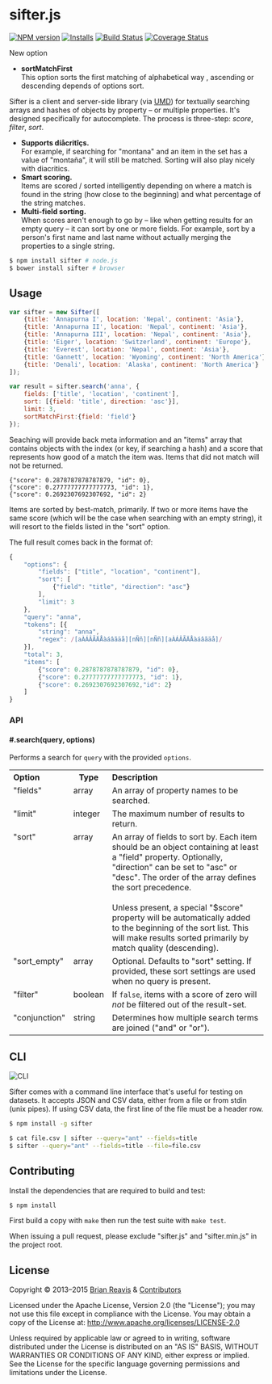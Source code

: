 # sifter.js
[![NPM version](http://img.shields.io/npm/v/sifter.svg?style=flat)](https://www.npmjs.org/package/sifter)
[![Installs](http://img.shields.io/npm/dm/sifter.svg?style=flat)](https://www.npmjs.org/package/sifter)
[![Build Status](http://img.shields.io/travis/brianreavis/sifter.js/master.svg?style=flat)](https://travis-ci.org/brianreavis/sifter.js)
[![Coverage Status](http://img.shields.io/coveralls/brianreavis/sifter.js/master.svg?style=flat)](https://coveralls.io/r/brianreavis/sifter.js)

New option

* **sortMatchFirst**<br>This option sorts the first matching of alphabetical way , ascending or descending depends of options sort.

Sifter is a client and server-side library (via [UMD](https://github.com/umdjs/umd)) for textually searching arrays and hashes of objects by property – or multiple properties. It's designed specifically for autocomplete. The process is three-step: *score*, *filter*, *sort*.

* **Supports díåcritîçs.**<br>For example, if searching for "montana" and an item in the set has a value of "montaña", it will still be matched. Sorting will also play nicely with diacritics.
* **Smart scoring.**<br>Items are scored / sorted intelligently depending on where a match is found in the string (how close to the beginning) and what percentage of the string matches.
* **Multi-field sorting.**<br>When scores aren't enough to go by – like when getting results for an empty query – it can sort by one or more fields. For example, sort by a person's first name and last name without actually merging the properties to a single string.

```sh
$ npm install sifter # node.js
$ bower install sifter # browser
```

## Usage

```js
var sifter = new Sifter([
	{title: 'Annapurna I', location: 'Nepal', continent: 'Asia'},
	{title: 'Annapurna II', location: 'Nepal', continent: 'Asia'},
	{title: 'Annapurna III', location: 'Nepal', continent: 'Asia'},
	{title: 'Eiger', location: 'Switzerland', continent: 'Europe'},
	{title: 'Everest', location: 'Nepal', continent: 'Asia'},
	{title: 'Gannett', location: 'Wyoming', continent: 'North America'},
	{title: 'Denali', location: 'Alaska', continent: 'North America'}
]);

var result = sifter.search('anna', {
	fields: ['title', 'location', 'continent'],
	sort: [{field: 'title', direction: 'asc'}],
	limit: 3,
	sortMatchFirst:{field: 'field'}
});
```


Seaching will provide back meta information and an "items" array that contains objects with the index (or key, if searching a hash) and a score that represents how good of a match the item was. Items that did not match will not be returned.

```
{"score": 0.2878787878787879, "id": 0},
{"score": 0.27777777777777773, "id": 1},
{"score": 0.2692307692307692, "id": 2}
```

Items are sorted by best-match, primarily. If two or more items have the same score (which will be the case when searching with an empty string), it will resort to the fields listed in the "sort" option.

The full result comes back in the format of:

```js
{
	"options": {
		"fields": ["title", "location", "continent"],
		"sort": [
			{"field": "title", "direction": "asc"}
		],
		"limit": 3
	},
	"query": "anna",
	"tokens": [{
		"string": "anna",
		"regex": /[aÀÁÂÃÄÅàáâãäå][nÑñ][nÑñ][aÀÁÂÃÄÅàáâãäå]/
	}],
	"total": 3,
	"items": [
		{"score": 0.2878787878787879, "id": 0},
		{"score": 0.27777777777777773, "id": 1},
		{"score": 0.2692307692307692,"id": 2}
	]
}
```

### API

#### #.search(query, options)

Performs a search for `query` with the provided `options`.

<table width="100%">
	<tr>
		<th align="left">Option</th>
		<th>Type</th>
		<th align="left" width="100%">Description</th>
	</tr>
	<tr>
		<td valign="top">"fields"</td>
		<td valign="top">array</td>
		<td valign="top">An array of property names to be searched.</td>
	</tr>
	<tr>
		<td valign="top">"limit"</td>
		<td valign="top">integer</td>
		<td valign="top">The maximum number of results to return.</td>
	</tr>
	<tr>
		<td valign="top">"sort"</td>
		<td valign="top">array</td>
		<td valign="top">An array of fields to sort by. Each item should be an object containing at least a "field" property. Optionally, "direction" can be set to "asc" or "desc". The order of the array defines the sort precedence.<br><br>Unless present, a special "$score" property will be automatically added to the beginning of the sort list. This will make results sorted primarily by match quality (descending).</td>
	</tr>
	<tr>
		<td valign="top">"sort_empty"</td>
		<td valign="top">array</td>
		<td valign="top">Optional. Defaults to "sort" setting. If provided, these sort settings are used when no query is present.</td>
	</tr>
	<tr>
		<td valign="top">"filter"</td>
		<td valign="top">boolean</td>
		<td valign="top">If <code>false</code>, items with a score of zero will <em>not</em> be filtered out of the result-set.</td>
	</tr>
	<tr>
		<td valign="top">"conjunction"</td>
		<td valign="top">string</td>
		<td valign="top">Determines how multiple search terms are joined ("and" or "or").</td>
	</tr>
</table>

## CLI

![CLI](http://i.imgur.com/fSQBnWZ.png)

Sifter comes with a command line interface that's useful for testing on datasets. It accepts JSON and CSV data, either from a file or from stdin (unix pipes). If using CSV data, the first line of the file must be a header row.
```sh
$ npm install -g sifter
```

```sh
$ cat file.csv | sifter --query="ant" --fields=title
$ sifter --query="ant" --fields=title --file=file.csv
```

## Contributing

Install the dependencies that are required to build and test:

```sh
$ npm install
```

First build a copy with `make` then run the test suite with `make test`.

When issuing a pull request, please exclude "sifter.js" and "sifter.min.js" in the project root.

## License

Copyright &copy; 2013–2015 [Brian Reavis](http://twitter.com/brianreavis) & [Contributors](https://github.com/brianreavis/sifter.js/graphs/contributors)

Licensed under the Apache License, Version 2.0 (the "License"); you may not use this file except in compliance with the License. You may obtain a copy of the License at: http://www.apache.org/licenses/LICENSE-2.0

Unless required by applicable law or agreed to in writing, software distributed under the License is distributed on an "AS IS" BASIS, WITHOUT WARRANTIES OR CONDITIONS OF ANY KIND, either express or implied. See the License for the specific language governing permissions and limitations under the License.
